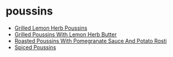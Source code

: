 # poussins

 * [Grilled Lemon Herb Poussins](../../index/g/grilled-lemon-herb-poussins-105221.json)
 * [Grilled Poussins With Lemon Herb Butter](../../index/g/grilled-poussins-with-lemon-herb-butter-235471.json)
 * [Roasted Poussins With Pomegranate Sauce And Potato Rosti](../../index/r/roasted-poussins-with-pomegranate-sauce-and-potato-rosti-238000.json)
 * [Spiced Poussins](../../index/s/spiced-poussins-10177.json)
